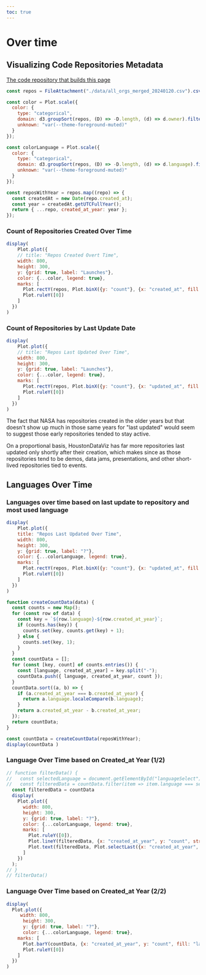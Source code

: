 ```yaml
---
toc: true
---
```


<style>

.hero {
  display: flex;
  flex-direction: column;
  align-items: center;
  font-family: var(--sans-serif);
  margin: 4rem 0 8rem;
  text-wrap: balance;
  text-align: center;
}

.hero h1 {
  margin: 2rem 0;
  max-width: none;
  font-size: 14vw;
  font-weight: 900;
  line-height: 1;
  background: linear-gradient(30deg, var(--theme-foreground-focus), currentColor);
  -webkit-background-clip: text;
  -webkit-text-fill-color: transparent;
  background-clip: text;
}

.hero h2 {
  margin: 0;
  max-width: 34em;
  font-size: 20px;
  font-style: initial;
  font-weight: 500;
  line-height: 1.5;
  color: var(--theme-foreground-muted);
}

@media (min-width: 640px) {
  .hero h1 {
    font-size: 90px;
  }
}

</style>

# Over time
## Visualizing Code Repositories Metadata
[The code repository that builds this page](https://github.com/JustinGOSSES/repo_data_experiment)


<!-- ### AirBnB data loaded as JSON

```
const forecast = FileAttachment("./data/airbnb_repos.json").json();
```


```js
const forecast = FileAttachment("./data/airbnb_repos.json").json();
```

```js
display(forecast)
``` -->

<!-- ### All GitHub Organizations Data Gathered in the Flattened CSV -->
<!-- ```
const repos = FileAttachment("./data/all_orgs_merged_20240120.csv").csv();
``` -->
```js
const repos = FileAttachment("./data/all_orgs_merged_20240120.csv").csv();
```

<!-- ```js
display(repos)
``` -->
<!-- 
## Number of code repositories 
Important to note that this data comes from Ecosyste.ms API. Ecosyste.ms 
doesn't collect data on all repositories but rather the subset with engagement, 
that are source for a package, etc. The total number of repositories actually 
in each GitHub organization is larger than what is captured here. 

<div class="grid grid-cols-3">
  <div class="card">
    <h2>NASA (US government agency)</h2>
    <span class="big">${repos.filter((d) => d.owner === "nasa").length.toLocaleString("en-US")}</span>
  </div>
   <div class="card">
    <a href="https://github.com/cmsgov"><h2>Centers for Medicare & Medicaid Services (US government agency)</h2></a>
    <span class="big">${repos.filter((d) => d.owner === "CMSgov").length.toLocaleString("en-US")}</span>
  </div>
    <div class="card">
    <h2>National Security Agency (US government agency)</h2>
    <span class="big">${repos.filter((d) => d.owner === "NationalSecurityAgency").length.toLocaleString("en-US")}</span>
  </div>
    <div class="card">
    <h2>AirBnB (tech company known for creating open source tools)</h2>
    <span class="big">${repos.filter((d) => d.owner === "airbnb").length.toLocaleString("en-US")}</span>
  </div>
    <div class="card">
    <h2>home-assistant (one of the most forked and contributed to open source projects)</h2>
    <span class="big">${repos.filter((d) => d.owner === "home-assistant").length.toLocaleString("en-US")}</span>
  </div>
    <div class="card">
    <h2>houstondatavis (local meetup for data visualization)</h2>
    <span class="big">${repos.filter((d) => d.owner === "houstondatavis").length.toLocaleString("en-US")}</span>
  </div>
</div>
 -->


```js
const color = Plot.scale({
  color: {
    type: "categorical",
    domain: d3.groupSort(repos, (D) => -D.length, (d) => d.owner).filter((d) => d !== "Other"),
    unknown: "var(--theme-foreground-muted)"
  }
});

const colorLanguage = Plot.scale({
  color: {
    type: "categorical",
    domain: d3.groupSort(repos, (D) => -D.length, (d) => d.language).filter((d) => d !== "Other"),
    unknown: "var(--theme-foreground-muted)"
  }
});
```

```js
const reposWithYear = repos.map((repo) => {
  const createdAt = new Date(repo.created_at);
  const year = createdAt.getUTCFullYear();
  return { ...repo, created_at_year: year };
});

```

<!-- ```js
display(reposWithYear)
``` -->



### Count of Repositories Created Over Time
```js
display(
    Plot.plot({
    // title: "Repos Created Overt Time",
    width: 800,
    height: 300,
    y: {grid: true, label: "Launches"},
    color: {...color, legend: true},
    marks: [
      Plot.rectY(repos, Plot.binX({y: "count"}, {x: "created_at", fill: "owner", interval: "year", tip: true})),
      Plot.ruleY([0])
    ]
  })
)
```

### Count of Repositories by Last Update Date
```js
display(
    Plot.plot({
    // title: "Repos Last Updated Over Time",
    width: 800,
    height: 300,
    y: {grid: true, label: "Launches"},
    color: {...color, legend: true},
    marks: [
      Plot.rectY(repos, Plot.binX({y: "count"}, {x: "updated_at", fill: "owner", interval: "year", tip: true})),
      Plot.ruleY([0])
    ]
  })
)
```

The fact that NASA has repositories created in the older years but that doesn't 
show up much in those same years for "last updated" would seem to suggest those early 
repositories tended to stay active. 

On a proportional basis, HoustonDataViz has far more repositories last updated 
only shortly after their creation, which makes since as those repositories tend to 
be demos, data jams, presentations, and other short-lived repositories tied to 
events. 

## Languages Over Time

### Languages over time based on last update to repository and most used language
```js
display(
    Plot.plot({
    title: "Repos Last Updated Over Time",
    width: 800,
    height: 300,
    y: {grid: true, label: "?"},
    color: {...colorLanguage, legend: true},
    marks: [
      Plot.rectY(repos, Plot.binX({y: "count"}, {x: "updated_at", fill: "language", interval: "year", tip: true})),
      Plot.ruleY([0])
    ]
  })
)
```


<!-- CODE TO ADD COLUMN AND SORT FOR MULTILINE CHART -->
```js
function createCountData(data) {
  const counts = new Map();
  for (const row of data) {
    const key = `${row.language}-${row.created_at_year}`;
    if (counts.has(key)) {
      counts.set(key, counts.get(key) + 1);
    } else {
      counts.set(key, 1);
    }
  }
  const countData = [];
  for (const [key, count] of counts.entries()) {
    const [language, created_at_year] = key.split("-");
    countData.push({ language, created_at_year, count });
  }
  countData.sort((a, b) => {
    if (a.created_at_year === b.created_at_year) {
      return a.language.localeCompare(b.language);
    }
    return a.created_at_year - b.created_at_year;
  });
  return countData;
}

const countData = createCountData(reposWithYear);
display(countData )
```

### Language Over Time based on Created_at Year (1/2)
```js
// function filterData() {
//   const selectedLanguage = document.getElementById("languageSelect").value;
//   const filteredData = countData.filter(item => item.language === selectedLanguage);
  const filteredData = countData
  display(
    Plot.plot({
      width: 800,
      height: 300,
      y: {grid: true, label: "?"},
      color: {...colorLanguage, legend: true},
      marks: [
        Plot.ruleY([0]),
        Plot.lineY(filteredData, {x: "created_at_year", y: "count", stroke: "language"}),
        Plot.text(filteredData, Plot.selectLast({x: "created_at_year", y: "count", z: "language", text: "language", textAnchor: "start", dx: 3}))
      ]
    })
  );
// }
// filterData()

```
<!-- <select id="languageSelect" onchange="filterData()">
  <option value="">All Languages</option>
  <option value="JavaScript">JavaScript</option>
  <option value="Python">Python</option>
  <option value="Java">Java</option>
</select> -->

### Language Over Time based on Created_at Year (2/2)
```js
display(
  Plot.plot({
     width: 800,
      height: 300,
      y: {grid: true, label: "?"},
      color: {...colorLanguage, legend: true},
    marks: [
      Plot.barY(countData, {x: "created_at_year", y: "count", fill: "language", tip: true}),
      Plot.ruleY([0])
    ]
  })
)
```